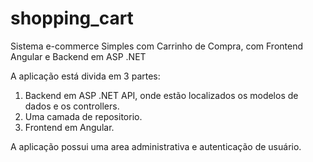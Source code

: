 # shopping_cart
Sistema e-commerce Simples com Carrinho de Compra, com Frontend Angular e Backend em ASP .NET

A aplicação está divida em 3 partes:

1) Backend em ASP .NET API, onde estão localizados os modelos de dados e os controllers.
2) Uma camada de repositorio.
3) Frontend em Angular.

A aplicação possui uma area administrativa e autenticação de usuário.

